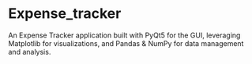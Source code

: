 # Expense_tracker
An Expense Tracker application built with PyQt5 for the GUI, leveraging Matplotlib for visualizations, and Pandas & NumPy for data management and analysis.
